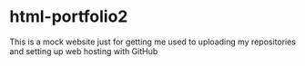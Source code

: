 # html-portfolio2
This is a mock website just for getting me used to uploading my repositories and setting up web hosting with GitHub
